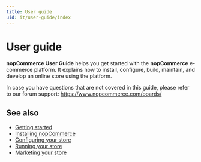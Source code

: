 ```yaml
---
title: User guide
uid: it/user-guide/index
---
```


# User guide

**nopCommerce User Guide** helps you get started with the **nopCommerce** e-commerce platform. It explains how to install, configure, build, maintain, and develop an online store using the platform.

In case you have questions that are not covered in this guide, please refer to our forum support: <https://www.nopcommerce.com/boards/>

## See also

* [Getting started](xref:it/user-guide/getting-started)
* [Installing nopCommerce](xref:it/user-guide/installing/index)
* [Configuring your store](xref:it/user-guide/configuring/index)
* [Running your store](xref:it/user-guide/running/index)
* [Marketing your store](xref:it/user-guide/marketing/index)
